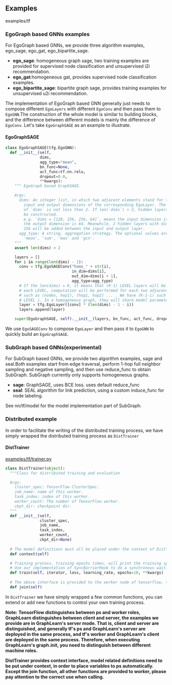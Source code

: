 ## Examples

examples/tf


### EgoGraph based GNNs examples
For EgoGraph based GNNs, we provide three algorithm examples, ego_sage, ego_gat, ego_bipartite_sage.
- **ego_sage**: homogeneous graph sage, two training examples are provided for supervised node classification and unsupervised i2i recommendation.
- **ego_gat**:homogeneous gat, provides supervised node classification examples.
- **ego_bipartite_sage**: bipartite graph sage, provides training examples for unsupervised u2i recommendation.

The implementation of EgoGraph based GNN generally just needs to compose different `EgoLayers` with different `EgoConv` and then pass them to `EgoGNN`.The construction of the whole model is similar to building blocks, and the difference between different models is mainly the difference of `EgoConv`.  Let's take `EgoGraphSAGE` as an example to illustrate.


#### EgoGraphSAGE

```python
class EgoGraphSAGE(tfg.EgoGNN):
  def __init__(self,
               dims,
               agg_type="mean",
               bn_func=None,
               act_func=tf.nn.relu,
               dropout=0.0,
               **kwargs):
    """ EgoGraph based GraphSAGE.

    Args:
      dims: An integer list, in which two adjacent elements stand for the
        input and output dimensions of the corresponding EgoLayer. The length
        of `dims` is not less than 2. If len(`dims`) > 2, hidden layers will 
        be constructed. 
        e.g. `dims = [128, 256, 256, 64]`, means the input dimension is 128 and
        the output dimension is 64. Meanwhile, 2 hidden layers with dimension 
        256 will be added between the input and output layer.
      agg_type: A string, aggregation strategy. The optional values are
        'mean', 'sum', 'max' and 'gcn'.
    """
    assert len(dims) > 2

    layers = []
    for i in range(len(dims) - 1):
      conv = tfg.EgoSAGEConv("homo_" + str(i),
                             in_dim=dims[i],
                             out_dim=dims[i + 1],
                             agg_type=agg_type)
      # If the len(dims) = K, it means that (K-1) LEVEL layers will be added. At
      # each LEVEL, computation will be performed for each two adjacent hops,
      # such as (nodes, hop1), (hop1, hop2) ... . We have (K-1-i) such pairs at
      # LEVEL i. In a homogeneous graph, they will share model parameters.
      layer = tfg.EgoLayer([conv] * (len(dims) - 1 - i))
      layers.append(layer)

    super(EgoGraphSAGE, self).__init__(layers, bn_func, act_func, dropout)
```


We use `EgoSAGEConv` to compose `EgoLayer` and then pass it to `EgoGNN` to quickly build an `EgoGraphSAGE`.

### SubGraph based GNNs(experimental)
For SubGraph based GNNs, we provide two algorithm examples, sage and seal.Both examples start from edge traversal, perform 1-hop full neighbor sampling and negative sampling, and then use reduce_func to obtain SubGraph. SubGraph currently only supports homogeneous graphs.


- **sage**: GraphSAGE, uses BCE loss. uses default reduce_func
- **seal**: SEAL algorithm for link prediction, using a custom induce_func for node labeling.

See nn/tf/model for the model implementation part of SubGraph.


### Distributed example
In order to facilitate the writing of the distributed training process, we have simply wrapped the distributed training process as `DistTrainer`
​

#### DistTrainer
[examples/tf/trainer.py](../../../../examples/tf/trainer.py)

```python
class DistTrainer(object):
  """Class for distributed training and evaluation

  Args:
    cluster_spec: TensorFlow ClusterSpec.
    job_name: name of this worker.
    task_index: index of this worker.
    worker_count: The number of TensorFlow worker.
    ckpt_dir: checkpoint dir.
  """
  def __init__(self,
               cluster_spec,
               job_name,
               task_index,
               worker_count,
               ckpt_dir=None)
   
  # The model definitions must all be placed under the context of DistTrainer 
  def context(self)

  # Training process, training epochs times, will print the training speed and the corresponding loss, at the end of training all workers will
  # Use our implementation of SyncBarrierHook to do a synchronous wait.
  def train(self, iterator, loss, learning_rate, epochs=10, **kwargs)
    
  # The above interface is provided to the worker node of tensorflow, the ps node just needs to execute join
  def join(self)
```
In `DistTrainer` we have simply wrapped a few common functions, you can extend or add new functions to control your own training process.

**Note:**
**TensorFlow distinguishes between ps and worker roles, GraphLearn distinguishes between client and server, the examples we provide are in GraphLearn's server mode.
That is, client and server are distinguished, and generally tf's ps and GraphLearn's server are deployed in the same process, and tf's worker and GraphLearn's client are deployed in the same process.
Therefore, when executing GraphLearn's graph.init, you need to distinguish between different machine roles.**


**DistTrainer provides context interface, model related definitions need to be put under context, in order to place variables to ps automatically. Except the join function, all other functions are provided to worker, please pay attention to the correct use when calling.**
​
